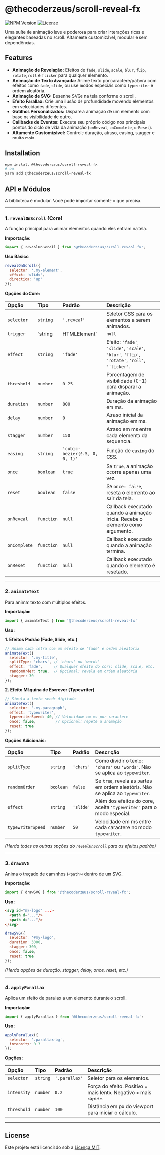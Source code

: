# @thecoderzeus/scroll-reveal-fx

[![NPM Version](https://img.shields.io/npm/v/@thecoderzeus/scroll-reveal-fx.svg)](https://www.npmjs.com/package/@thecoderzeus/scroll-reveal-fx)
[![License](https://img.shields.io/npm/l/@thecoderzeus/scroll-reveal-fx.svg)](https://github.com/thecoderzeus/scroll-reveal-fx/blob/main/LICENSE)

Uma suíte de animação leve e poderosa para criar interações ricas e elegantes baseadas no scroll. Altamente customizável, modular e sem dependências.

## Features

- **Animação de Revelação:** Efeitos de `fade`, `slide`, `scale`, `blur`, `flip`, `rotate`, `roll` e `flicker` para qualquer elemento.
- **Animação de Texto Avançada:** Anime texto por caractere/palavra com efeitos como `fade`, `slide`, ou use modos especiais como `typewriter` e ordem aleatória.
- **Animação de SVG:** Desenhe SVGs na tela conforme o scroll.
- **Efeito Parallax:** Crie uma ilusão de profundidade movendo elementos em velocidades diferentes.
- **Gatilhos Personalizados:** Dispare a animação de um elemento com base na visibilidade de outro.
- **Callbacks de Eventos:** Execute seu próprio código nos principais pontos do ciclo de vida da animação (`onReveal`, `onComplete`, `onReset`).
- **Altamente Customizável:** Controle duração, atraso, easing, stagger e muito mais.

## Installation

```bash
npm install @thecoderzeus/scroll-reveal-fx
# ou
yarn add @thecoderzeus/scroll-reveal-fx
```

## API e Módulos

A biblioteca é modular. Você pode importar somente o que precisa.

---

### 1. `revealOnScroll` (Core)

A função principal para animar elementos quando eles entram na tela.

**Importação:**
```javascript
import { revealOnScroll } from '@thecoderzeus/scroll-reveal-fx';
```

**Uso Básico:**
```javascript
revealOnScroll({
  selector: '.my-element',
  effect: 'slide',
  direction: 'up'
});
```

**Opções do Core:**

| Opção | Tipo | Padrão | Descrição |
| :--- | :--- | :--- | :--- |
| `selector` | `string` | `'.reveal'` | Seletor CSS para os elementos a serem animados. |
| `trigger` | `string | HTMLElement` | `null` | Seletor ou elemento que dispara a animação. Se `null`, o próprio elemento é o gatilho. |
| `effect` | `string` | `'fade'` | Efeito: `'fade'`, `'slide'`, `'scale'`, `'blur'`, `'flip'`, `'rotate'`, `'roll'`, `'flicker'`. |
| `threshold` | `number` | `0.25` | Porcentagem de visibilidade (0-1) para disparar a animação. |
| `duration` | `number` | `800` | Duração da animação em ms. |
| `delay` | `number` | `0` | Atraso inicial da animação em ms. |
| `stagger` | `number` | `150` | Atraso em ms entre cada elemento da sequência. |
| `easing` | `string` | `'cubic-bezier(0.5, 0, 0, 1)'` | Função de `easing` do CSS. |
| `once` | `boolean` | `true` | Se `true`, a animação ocorre apenas uma vez. |
| `reset` | `boolean` | `false` | Se `once: false`, reseta o elemento ao sair da tela. |
| `onReveal` | `function` | `null` | Callback executado quando a animação inicia. Recebe o elemento como argumento. |
| `onComplete`| `function` | `null` | Callback executado quando a animação termina. |
| `onReset` | `function` | `null` | Callback executado quando o elemento é resetado. |

---

### 2. `animateText`

Para animar texto com múltiplos efeitos.

**Importação:**
```javascript
import { animateText } from '@thecoderzeus/scroll-reveal-fx';
```

**Uso:**

**1. Efeitos Padrão (Fade, Slide, etc.)**
```javascript
// Anima cada letra com um efeito de 'fade' e ordem aleatória
animateText({
  selector: '.my-title',
  splitType: 'chars', // 'chars' ou 'words'
  effect: 'fade',     // Qualquer efeito do core: slide, scale, etc.
  randomOrder: true,  // Opcional: revela em ordem aleatória
  stagger: 30
});
```

**2. Efeito Máquina de Escrever (Typewriter)**
```javascript
// Simula o texto sendo digitado
animateText({
  selector: '.my-paragraph',
  effect: 'typewriter',
  typewriterSpeed: 40, // Velocidade em ms por caractere
  once: false,         // Opcional: repete a animação
  reset: true
});
```

**Opções Adicionais:**

| Opção | Tipo | Padrão | Descrição |
| :--- | :--- | :--- | :--- |
| `splitType`| `string` | `'chars'` | Como dividir o texto: `'chars'` ou `'words'`. Não se aplica ao `typewriter`. |
| `randomOrder`| `boolean` | `false` | Se `true`, revela as partes em ordem aleatória. Não se aplica ao `typewriter`.|
| `effect`| `string` | `'slide'` | Além dos efeitos do core, aceita `'typewriter'` para o modo especial. |
| `typewriterSpeed`| `number` | `50` | Velocidade em ms entre cada caractere no modo `typewriter`. |

*(Herda todas as outras opções do `revealOnScroll` para os efeitos padrão)*

---

### 3. `drawSVG`

Anima o traçado de caminhos (`<path>`) dentro de um SVG.

**Importação:**
```javascript
import { drawSVG } from '@thecoderzeus/scroll-reveal-fx';
```

**Uso:**
```html
<svg id="my-logo" ...>
  <path d="..."/>
  <path d="..."/>
</svg>
```
```javascript
drawSVG({
  selector: '#my-logo',
  duration: 3000,
  stagger: 300,
  once: false,
  reset: true
});
```
*(Herda opções de duração, stagger, delay, once, reset, etc.)*

---

### 4. `applyParallax`

Aplica um efeito de parallax a um elemento durante o scroll.

**Importação:**
```javascript
import { applyParallax } from '@thecoderzeus/scroll-reveal-fx';
```

**Uso:**
```javascript
applyParallax({
  selector: '.parallax-bg',
  intensity: 0.3
});
```

**Opções:**

| Opção | Tipo | Padrão | Descrição |
| :--- | :--- | :--- | :--- |
| `selector` | `string` | `'.parallax'` | Seletor para os elementos. |
| `intensity`| `number` | `0.2` | Força do efeito. Positivo = mais lento. Negativo = mais rápido. |
| `threshold`| `number` | `100` | Distância em px do viewport para iniciar o cálculo. |

---

## License

Este projeto está licenciado sob a [Licença MIT](https://github.com/TheCoderZeus/scroll-reveal-fx/blob/main/LICENSE).

